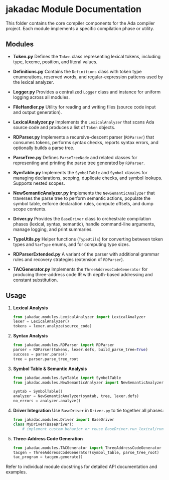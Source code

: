 # jakadac Module Documentation

This folder contains the core compiler components for the Ada compiler project. Each module implements a specific compilation phase or utility.

## Modules

- **Token.py**
  Defines the `Token` class representing lexical tokens, including type, lexeme, position, and literal values.

- **Definitions.py**
  Contains the `Definitions` class with token type enumerations, reserved words, and regular-expression patterns used by the lexical analyzer.

- **Logger.py**
  Provides a centralized `Logger` class and instance for uniform logging across all modules.

- **FileHandler.py**
  Utility for reading and writing files (source code input and output generation).

- **LexicalAnalyzer.py**
  Implements the `LexicalAnalyzer` that scans Ada source code and produces a list of `Token` objects.

- **RDParser.py**
  Implements a recursive-descent parser (`RDParser`) that consumes tokens, performs syntax checks, reports syntax errors, and optionally builds a parse tree.

- **ParseTree.py**
  Defines `ParseTreeNode` and related classes for representing and printing the parse tree generated by `RDParser`.

- **SymTable.py**
  Implements the `SymbolTable` and `Symbol` classes for managing declarations, scoping, duplicate checks, and symbol lookups. Supports nested scopes.

- **NewSemanticAnalyzer.py**
  Implements the `NewSemanticAnalyzer` that traverses the parse tree to perform semantic actions, populate the symbol table, enforce declaration rules, compute offsets, and dump scope contents.

- **Driver.py**
  Provides the `BaseDriver` class to orchestrate compilation phases (lexical, syntax, semantic), handle command-line arguments, manage logging, and print summaries.

- **TypeUtils.py**
  Helper functions (`TypeUtils`) for converting between token types and `VarType` enums, and for computing type sizes.

- **RDParserExtended.py**
  A variant of the parser with additional grammar rules and recovery strategies (extension of `RDParser`).

- **TACGenerator.py**
  Implements the `ThreeAddressCodeGenerator` for producing three-address code IR with depth-based addressing and constant substitution.

## Usage

1. **Lexical Analysis**
   ```python
   from jakadac.modules.LexicalAnalyzer import LexicalAnalyzer
   lexer = LexicalAnalyzer()
   tokens = lexer.analyze(source_code)
   ```

2. **Syntax Analysis**
   ```python
   from jakadac.modules.RDParser import RDParser
   parser = RDParser(tokens, lexer.defs, build_parse_tree=True)
   success = parser.parse()
   tree = parser.parse_tree_root
   ```

3. **Symbol Table & Semantic Analysis**
   ```python
   from jakadac.modules.SymTable import SymbolTable
   from jakadac.modules.NewSemanticAnalyzer import NewSemanticAnalyzer

   symtab = SymbolTable()
   analyzer = NewSemanticAnalyzer(symtab, tree, lexer.defs)
   no_errors = analyzer.analyze()
   ```

4. **Driver Integration**
   Use `BaseDriver` in `Driver.py` to tie together all phases:
   ```python
   from jakadac.modules.Driver import BaseDriver
   class MyDriver(BaseDriver):
       # implement custom behavior or reuse BaseDriver.run_lexical/run_syntax/run_semantic
   ```

5. **Three-Address Code Generation**
   ```python
   from jakadac.modules.TACGenerator import ThreeAddressCodeGenerator
   tacgen = ThreeAddressCodeGenerator(symbol_table, parse_tree_root)
   tac_program = tacgen.generate()
   ```

Refer to individual module docstrings for detailed API documentation and examples. 